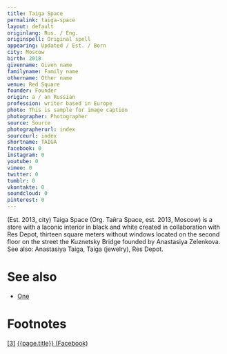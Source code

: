 ```yaml
---
title: Taiga Space
permalink: taiga-space
layout: default
originlang: Rus. / Eng.
originspell: Original spell
appearing: Updated / Est. / Born
city: Moscow
birth: 2018
givenname: Given name
familyname: Family name
othername: Other name
venue: Red Square
founder: Founder
origin: a / an Russian
profession: writer based in Europe
photo: This is sample for image caption
photographer: Photographer
source: Source
photographerurl: index
sourceurl: index
shortname: TAIGA
facebook: 0
instagram: 0
youtube: 0
vimeo: 0
twitter: 0
tumblr: 0
vkontakte: 0
soundcloud: 0
pinterest: 0
---
```


(Est. 2013, city) Taiga Space (Org. Тайга Space, est. 2013, Moscow) is a store with a laconic interior in black and white created in collaboration with Res Depot, thirteen square meters without windows located on the second floor on the street the Kuznetsky Bridge founded by Anastasiya Zelenkova. See also: Anastasiya Taiga, Taiga (jewelry), Res Depot.  


# See also

+ [One](index)


# Footnotes

[[3]](#a3) <span id="f3"></span> [{{page.title}} (Facebook)](index)
